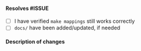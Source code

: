 #### Resolves #ISSUE 

- [ ] I have verified `make mappings` still works correctly
- [ ] `docs/` have been added/updated, if needed

#### Description of changes
